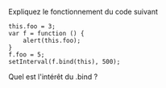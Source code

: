 Expliquez le fonctionnement du code suivant

    this.foo = 3;
    var f = function () {
        alert(this.foo);
    }
    f.foo = 5;
    setInterval(f.bind(this), 500);

Quel est l'intérêt du .bind ?

